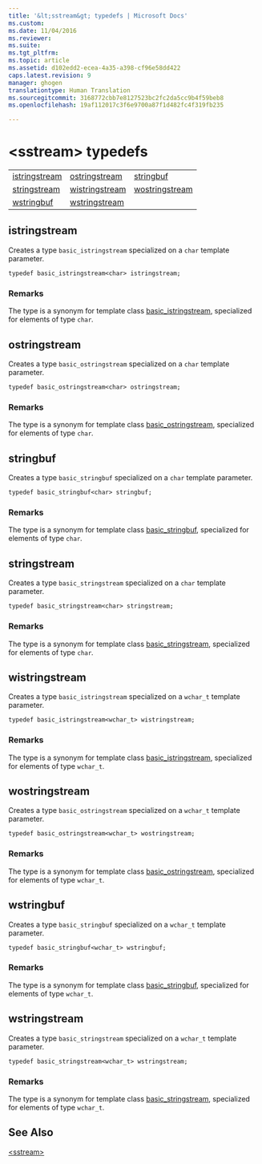 ```yaml
---
title: '&lt;sstream&gt; typedefs | Microsoft Docs'
ms.custom: 
ms.date: 11/04/2016
ms.reviewer: 
ms.suite: 
ms.tgt_pltfrm: 
ms.topic: article
ms.assetid: d102edd2-ecea-4a35-a398-cf96e58dd422
caps.latest.revision: 9
manager: ghogen
translationtype: Human Translation
ms.sourcegitcommit: 3168772cbb7e8127523bc2fc2da5cc9b4f59beb8
ms.openlocfilehash: 19af112017c3f6e9700a87f1d482fc4f319fb235

---
```

# &lt;sstream&gt; typedefs
||||  
|-|-|-|  
|[istringstream](#istringstream)|[ostringstream](#ostringstream)|[stringbuf](#stringbuf)|  
|[stringstream](#stringstream)|[wistringstream](#wistringstream)|[wostringstream](#wostringstream)|  
|[wstringbuf](#wstringbuf)|[wstringstream](#wstringstream)|  
  
##  <a name="istringstream"></a>  istringstream  
 Creates a type `basic_istringstream` specialized on a `char` template parameter.  
  
```  
typedef basic_istringstream<char> istringstream;  
```  
  
### Remarks  
 The type is a synonym for template class [basic_istringstream](../standard-library/basic-istringstream-class.md), specialized for elements of type `char`*.*  
  
##  <a name="ostringstream"></a>  ostringstream  
 Creates a type `basic_ostringstream` specialized on a `char` template parameter.  
  
```  
typedef basic_ostringstream<char> ostringstream;  
```  
  
### Remarks  
 The type is a synonym for template class [basic_ostringstream](../standard-library/basic-ostringstream-class.md), specialized for elements of type `char`*.*  
  
##  <a name="stringbuf"></a>  stringbuf  
 Creates a type `basic_stringbuf` specialized on a `char` template parameter.  
  
```  
typedef basic_stringbuf<char> stringbuf;  
```  
  
### Remarks  
 The type is a synonym for template class [basic_stringbuf](../standard-library/basic-stringbuf-class.md), specialized for elements of type `char`*.*  
  
##  <a name="stringstream"></a>  stringstream  
 Creates a type `basic_stringstream` specialized on a `char` template parameter.  
  
```  
typedef basic_stringstream<char> stringstream;  
```  
  
### Remarks  
 The type is a synonym for template class [basic_stringstream](../standard-library/basic-stringstream-class.md), specialized for elements of type `char`*.*  
  
##  <a name="wistringstream"></a>  wistringstream  
 Creates a type `basic_istringstream` specialized on a `wchar_t` template parameter.  
  
```  
typedef basic_istringstream<wchar_t> wistringstream;  
```  
  
### Remarks  
 The type is a synonym for template class [basic_istringstream](../standard-library/basic-istringstream-class.md), specialized for elements of type `wchar_t`.  
  
##  <a name="wostringstream"></a>  wostringstream  
 Creates a type `basic_ostringstream` specialized on a `wchar_t` template parameter.  
  
```  
typedef basic_ostringstream<wchar_t> wostringstream;  
```  
  
### Remarks  
 The type is a synonym for template class [basic_ostringstream](../standard-library/basic-ostringstream-class.md), specialized for elements of type `wchar_t`.  
  
##  <a name="wstringbuf"></a>  wstringbuf  
 Creates a type `basic_stringbuf` specialized on a `wchar_t` template parameter.  
  
```  
typedef basic_stringbuf<wchar_t> wstringbuf;  
```  
  
### Remarks  
 The type is a synonym for template class [basic_stringbuf](../standard-library/basic-stringbuf-class.md), specialized for elements of type `wchar_t`.  
  
##  <a name="wstringstream"></a>  wstringstream  
 Creates a type `basic_stringstream` specialized on a `wchar_t` template parameter.  
  
```  
typedef basic_stringstream<wchar_t> wstringstream;  
```  
  
### Remarks  
 The type is a synonym for template class [basic_stringstream](../standard-library/basic-stringstream-class.md), specialized for elements of type `wchar_t`.  
  
## See Also  
 [\<sstream>](../standard-library/sstream.md)




<!--HONumber=Jan17_HO1-->


